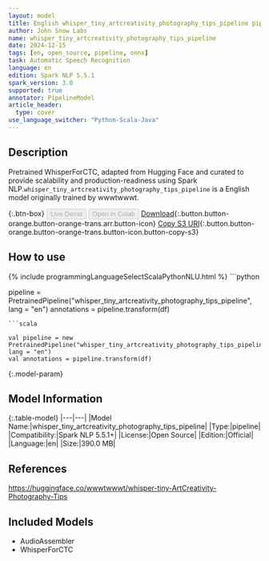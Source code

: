 ```yaml
---
layout: model
title: English whisper_tiny_artcreativity_photography_tips_pipeline pipeline WhisperForCTC from wwwtwwwt
author: John Snow Labs
name: whisper_tiny_artcreativity_photography_tips_pipeline
date: 2024-12-15
tags: [en, open_source, pipeline, onnx]
task: Automatic Speech Recognition
language: en
edition: Spark NLP 5.5.1
spark_version: 3.0
supported: true
annotator: PipelineModel
article_header:
  type: cover
use_language_switcher: "Python-Scala-Java"
---
```


## Description

Pretrained WhisperForCTC, adapted from Hugging Face and curated to provide scalability and production-readiness using Spark NLP.`whisper_tiny_artcreativity_photography_tips_pipeline` is a English model originally trained by wwwtwwwt.

{:.btn-box}
<button class="button button-orange" disabled>Live Demo</button>
<button class="button button-orange" disabled>Open in Colab</button>
[Download](https://s3.amazonaws.com/auxdata.johnsnowlabs.com/public/models/whisper_tiny_artcreativity_photography_tips_pipeline_en_5.5.1_3.0_1734239502473.zip){:.button.button-orange.button-orange-trans.arr.button-icon}
[Copy S3 URI](s3://auxdata.johnsnowlabs.com/public/models/whisper_tiny_artcreativity_photography_tips_pipeline_en_5.5.1_3.0_1734239502473.zip){:.button.button-orange.button-orange-trans.button-icon.button-copy-s3}

## How to use



<div class="tabs-box" markdown="1">
{% include programmingLanguageSelectScalaPythonNLU.html %}
```python

pipeline = PretrainedPipeline("whisper_tiny_artcreativity_photography_tips_pipeline", lang = "en")
annotations =  pipeline.transform(df)   

```
```scala

val pipeline = new PretrainedPipeline("whisper_tiny_artcreativity_photography_tips_pipeline", lang = "en")
val annotations = pipeline.transform(df)

```
</div>

{:.model-param}
## Model Information

{:.table-model}
|---|---|
|Model Name:|whisper_tiny_artcreativity_photography_tips_pipeline|
|Type:|pipeline|
|Compatibility:|Spark NLP 5.5.1+|
|License:|Open Source|
|Edition:|Official|
|Language:|en|
|Size:|390.0 MB|

## References

https://huggingface.co/wwwtwwwt/whisper-tiny-ArtCreativity-Photography-Tips

## Included Models

- AudioAssembler
- WhisperForCTC